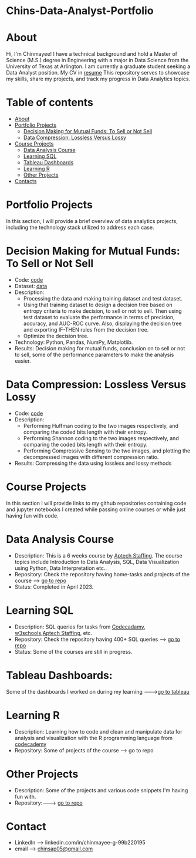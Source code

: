 # Chins-Data-Analyst-Portfolio
# About
Hi, I'm Chinmayee! I have a technical background and hold a Master of Science (M.S.) degree in Engineering with a major in Data Science from the University of Texas at Arlington. I am currently a graduate student seeking a Data Analyst position.
My CV in [resume](https://github.com/Chins-10/Data-Analyst-Portfolio/blob/main/Resume_1.docx)
This repository serves to showcase my skills, share my projects, and track my progress in Data Analytics topics.
# Table of contents
+ [About](https://github.com/Chins-10/Data-Analyst-Portfolio/blob/main/README.md#about)
+ [Portfolio Projects](https://github.com/Chins-10/Data-Analyst-Portfolio/blob/main/README.md#portfolio-projects)
  - [Decision Making for Mutual Funds: To Sell or Not Sell](https://github.com/Chins-10/Data-Analyst-Portfolio/blob/main/README.md#decision-making-for-mutual-funds-to-sell-or-not-sell)
  - [Data Compression: Lossless Versus Lossy](https://github.com/Chins-10/Data-Analyst-Portfolio/blob/main/README.md#data-compression-lossless-versus-lossy)
+ [Course Projects](https://github.com/Chins-10/Data-Analyst-Portfolio/blob/main/README.md#course-projects)
  - [Data Analysis Course](https://github.com/Chins-10/Data-Analyst-Portfolio/blob/main/README.md#data-analysis-course)
  - [Learning SQL](https://github.com/Chins-10/Data-Analyst-Portfolio/blob/main/README.md#learning-sql)
  - [Tableau Dashboards](https://github.com/Chins-10/Data-Analyst-Portfolio/blob/main/README.md#tableau-dashboards)
  - [Learning R](https://github.com/Chins-10/Data-Analyst-Portfolio/blob/main/README.md#learning-r)
  - [Other Projects](https://github.com/Chins-10/Data-Analyst-Portfolio/blob/main/README.md#other-projects)
+ [Contacts](https://github.com/Chins-10/Data-Analyst-Portfolio/blob/main/README.md#contact)
# Portfolio Projects
In this section, I will provide a brief overview of data analytics projects, including the technology stack utilized to address each case.
# Decision Making for Mutual Funds: To Sell or Not Sell
+ Code: [code](https://github.com/Chins-10/Data-Analyst-Portfolio/blob/main/project_code.ipynb)
+ Dataset: [data](https://www.nasdaq.com/market-activity/index/comp/historical)
+ Description:
  + Processing the data and making training dataset and test dataset.
  + Using that training dataset to design a decision tree based on entropy criteria to make decision, to sell or not to sell. Then using test dataset to evaluate the performance in terms of precision, accuracy, and AUC-ROC curve. Also, displaying the decision tree and exporting IF-THEN rules from the decision tree.
  + Optimize the decision tree.
+ Technology: Python, Pandas, NumPy, Matplotlib.
+ Results: Decision making for mutual funds, conclusion on to sell or not to sell, some of the performance parameters to make the analysis easier.
# Data Compression: Lossless Versus Lossy
+ Code: [code](https://github.com/Chins-10/Data-Analyst-Portfolio/blob/main/p2_code.ipynb)
+ Description:
  + Performing Huffman coding to the two images respectively, and comparing the coded bits length with their entropy.
  + Performing Shannon coding to the two images respectively, and comparing the coded bits length with their entropy.
  + Performing Compressive Sensing to the two images, and plotting the decompressed images with different compression ratio.
+ Results: Compressing the data using lossless and lossy methods
# Course Projects
In this section I will provide links to my github repositories containing code and jupyter notebooks I created while passing online courses or while just having fun with code.
# Data Analysis Course
+ Description: This is a 6 weeks course by [Aptech Staffing](https://www.aptechstaffing.com/courses/). The course topics include Introduction to Data Analysis, SQL, Data Visualization using Python, Data Interpretation etc..
+ Repository: Check the repository having home-tasks and projects of the course --> [go to repo](https://github.com/Chins-10/Data-Analysis-Course)
+ Status: Completed in April 2023.
# Learning SQL
+ Description: SQL queries for tasks from [Codecadamy](https://www.codecademy.com/learn/learn-sql), [w3schools](https://www.w3schools.com/sql/),[Aptech Staffing](https://www.aptechstaffing.com/courses/), etc.
+ Repository: Check the repository having 400+ SQL queries --> [go to repo](https://github.com/Chins-10/Learning-SQL)
+ Status: Some of the courses are still in progress.
# Tableau Dashboards: 
Some of the dashboards I worked on during my learning --->[go to tableau](https://www.dropbox.com/sh/n65xs2ia2m0t8kq/AAAQXUaAhN0HIG8ypKV884vka?e=1&dl=0)
# Learning R
+ Description: Learning how to code and clean and manipulate data for analysis and visualization with the R programming language from [codecademy](https://www.codecademy.com/enrolled/courses/learn-r)
+ Repository: Some of projects of the course --> go to repo
# Other Projects
+ Description: Some of the projects and various code snippets I'm having fun with.
+ Repository:---> [go to repo](https://github.com/Chins-10/My-projects)
# Contact
+ LinkedIn --> linkedin.com/in/chinmayee-g-99b220195
+ email --> chinsap05@gmail.com














